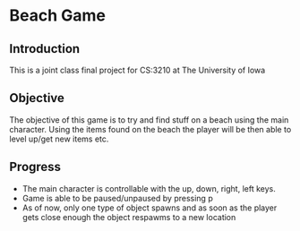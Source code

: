 # Beach Game

## Introduction
This is a joint class final project for CS:3210 at The University of Iowa

## Objective
The objective of this game is to try and find stuff on a beach using the main character. 
Using the items found on the beach the player will be then able to level up/get new items etc.

## Progress
- The main character is controllable with the up, down, right, left keys. 
- Game is able to be paused/unpaused by pressing p
- As of now, only one type of object spawns and as soon as the player gets 
close enough the object respawms to a new location
